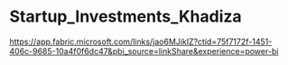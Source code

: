 # Startup_Investments_Khadiza

https://app.fabric.microsoft.com/links/jao6MJikIZ?ctid=75f7172f-1451-406c-9685-10a4f0f6dc47&pbi_source=linkShare&experience=power-bi
